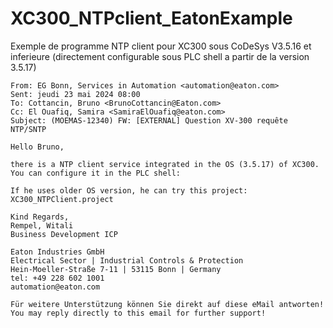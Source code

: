 # XC300_NTPclient_EatonExample
Exemple de programme NTP client pour XC300 sous CoDeSys V3.5.16 et inferieure (directement configurable sous PLC shell a partir de la version 3.5.17)


    From: EG Bonn, Services in Automation <automation@eaton.com>
    Sent: jeudi 23 mai 2024 08:00
    To: Cottancin, Bruno <BrunoCottancin@Eaton.com>
    Cc: El Ouafiq, Samira <SamiraElOuafiq@eaton.com>
    Subject: (MOEMAS-12340) FW: [EXTERNAL] Question XV-300 requête NTP/SNTP
    
    Hello Bruno,
    
    there is a NTP client service integrated in the OS (3.5.17) of XC300. You can configure it in the PLC shell:
    
    If he uses older OS version, he can try this project: XC300_NTPClient.project
    
    Kind Regards,
    Rempel, Witali
    Business Development ICP
    
    Eaton Industries GmbH
    Electrical Sector | Industrial Controls & Protection
    Hein-Moeller-Straße 7-11 | 53115 Bonn | Germany
    tel: +49 228 602 1001
    automation@eaton.com
    
    Für weitere Unterstützung können Sie direkt auf diese eMail antworten!
    You may reply directly to this email for further support!

